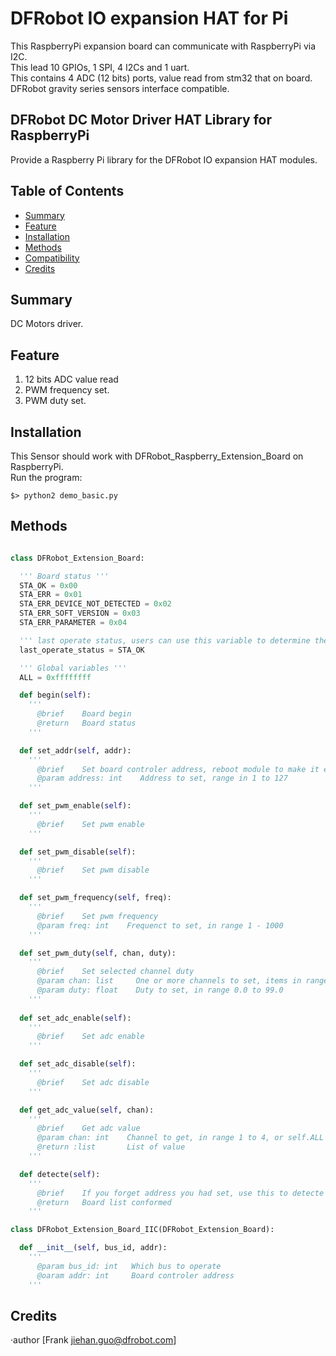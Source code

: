 # DFRobot IO expansion HAT for Pi 

This RaspberryPi expansion board can communicate with RaspberryPi via I2C. <br>
This lead 10 GPIOs, 1 SPI, 4 I2Cs and 1 uart. <br>
This contains 4 ADC (12 bits) ports, value read from stm32 that on board. <br>
DFRobot gravity series sensors interface compatible. <br>

## DFRobot DC Motor Driver HAT Library for RaspberryPi

Provide a Raspberry Pi library for the DFRobot IO expansion HAT modules.

## Table of Contents

* [Summary](#summary)
* [Feature](#feature)
* [Installation](#installation)
* [Methods](#methods)
* [Compatibility](#compatibility)
* [Credits](#credits)

## Summary

DC Motors driver.

## Feature

1. 12 bits ADC value read <br>
2. PWM frequency set. <br>
3. PWM duty set. <br>

## Installation

This Sensor should work with DFRobot_Raspberry_Extension_Board on RaspberryPi. <br>
Run the program:

```
$> python2 demo_basic.py
```

## Methods

```py

class DFRobot_Extension_Board:

  ''' Board status '''
  STA_OK = 0x00
  STA_ERR = 0x01
  STA_ERR_DEVICE_NOT_DETECTED = 0x02
  STA_ERR_SOFT_VERSION = 0x03
  STA_ERR_PARAMETER = 0x04

  ''' last operate status, users can use this variable to determine the result of a function call. '''
  last_operate_status = STA_OK

  ''' Global variables '''
  ALL = 0xffffffff

  def begin(self):
    '''
      @brief    Board begin
      @return   Board status
    '''

  def set_addr(self, addr):
    '''
      @brief    Set board controler address, reboot module to make it effective
      @param address: int    Address to set, range in 1 to 127
    '''

  def set_pwm_enable(self):
    '''
      @brief    Set pwm enable
    '''

  def set_pwm_disable(self):
    '''
      @brief    Set pwm disable
    '''

  def set_pwm_frequency(self, freq):
    '''
      @brief    Set pwm frequency
      @param freq: int    Frequenct to set, in range 1 - 1000
    '''

  def set_pwm_duty(self, chan, duty):
    '''
      @brief    Set selected channel duty
      @param chan: list     One or more channels to set, items in range 1 to 4, or chan = self.ALL
      @param duty: float    Duty to set, in range 0.0 to 99.0
    '''
  
  def set_adc_enable(self):
    '''
      @brief    Set adc enable
    '''

  def set_adc_disable(self):
    '''
      @brief    Set adc disable
    '''

  def get_adc_value(self, chan):
    '''
      @brief    Get adc value
      @param chan: int    Channel to get, in range 1 to 4, or self.ALL
      @return :list       List of value
    '''

  def detecte(self):
    '''
      @brief    If you forget address you had set, use this to detecte them, must have class instance
      @return   Board list conformed
    '''

class DFRobot_Extension_Board_IIC(DFRobot_Extension_Board):

  def __init__(self, bus_id, addr):
    '''
      @param bus_id: int   Which bus to operate
      @oaram addr: int     Board controler address
    '''

```

## Credits

·author [Frank jiehan.guo@dfrobot.com]
